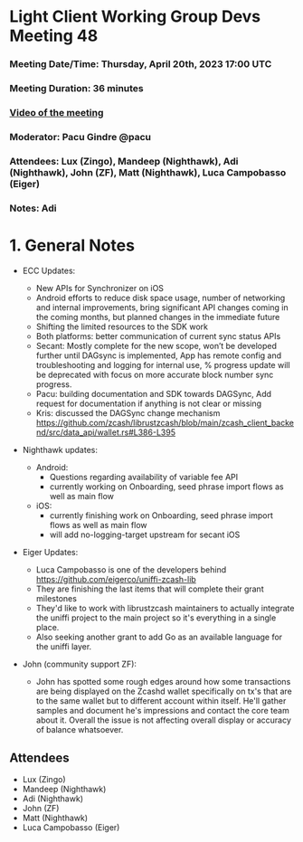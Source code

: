 # Light Client Working Group Devs Meeting 48
### Meeting Date/Time: Thursday, April 20th, 2023 17:00 UTC
### Meeting Duration: 36 minutes
### [Video of the meeting](not-recorded)
### Moderator: Pacu Gindre @pacu
### Attendees: Lux (Zingo), Mandeep (Nighthawk), Adi (Nighthawk), John (ZF), Matt (Nighthawk), Luca Campobasso (Eiger)
### Notes: Adi

# 1. General Notes
* ECC Updates:
  - New APIs for Synchronizer on iOS
  - Android efforts to reduce disk space usage, number of networking and internal improvements, bring significant API changes coming in the coming months, but planned changes in the immediate future
  - Shifting the limited resources to the SDK work
  - Both platforms: better communication of current sync status APIs
  - Secant: Mostly complete for the new scope, won’t be developed further until DAGsync is implemented, App has remote config and troubleshooting and logging for internal use, % progress update will be deprecated with focus on more accurate block number sync progress.
  - Pacu: building documentation and SDK towards DAGSync, Add request for documentation if anything is not clear or missing
  - Kris: discussed the DAGSync change mechanism https://github.com/zcash/librustzcash/blob/main/zcash_client_backend/src/data_api/wallet.rs#L386-L395


* Nighthawk updates:
  - Android:
    - Questions regarding availability of variable fee API
    - currently working on Onboarding, seed phrase import flows as well as main flow
  - iOS:
    - currently finishing work on Onboarding, seed phrase import flows as well as main flow
    - will add no-logging-target upstream for secant iOS

* Eiger Updates:
  - Luca Campobasso is one of the developers behind https://github.com/eigerco/uniffi-zcash-lib
  - They are finishing the last items that will complete their grant milestones
  - They'd like to work with librustzcash maintainers to actually integrate the uniffi project to 
  the main project so it's everything in a single place.
  - Also seeking another grant to add Go as an available language for the uniffi layer.

* John (community support ZF):
  - John has spotted some rough edges around how some transactions are being displayed on the Zcashd wallet specifically on tx's that are to the same wallet but to different account within itself. 
  He'll gather samples and document he's impressions and contact the core team about it. Overall the issue is not affecting overall display or accuracy of balance whatsoever. 


## Attendees
* Lux (Zingo)
* Mandeep (Nighthawk)
* Adi (Nighthawk)
* John (ZF)
* Matt (Nighthawk)
* Luca Campobasso (Eiger)